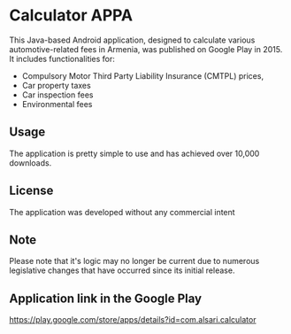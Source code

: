 # Calculator APPA

This Java-based Android application, designed to calculate various automotive-related fees in Armenia, 
was published on Google Play in 2015. It includes functionalities for:

 - Compulsory Motor Third Party Liability Insurance (CMTPL) prices,
 - Car property taxes
 - Car inspection fees
 - Environmental fees

## Usage

The application is pretty simple to use and has achieved over 10,000 downloads.

## License
The application was developed without any commercial intent

## Note
Please note that it's logic may no longer be current due to numerous legislative changes that have occurred since its initial release.

## Application link in the Google Play
https://play.google.com/store/apps/details?id=com.alsari.calculator
